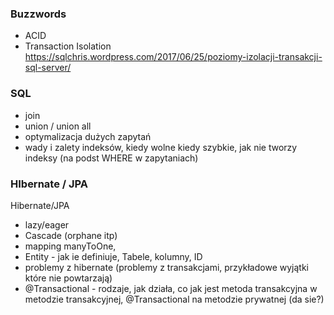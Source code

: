 ### Buzzwords
- ACID
- Transaction Isolation https://sqlchris.wordpress.com/2017/06/25/poziomy-izolacji-transakcji-sql-server/

### SQL
- join
- union / union all
- optymalizacja dużych zapytań
- wady i zalety indeksów, kiedy wolne kiedy szybkie, jak nie tworzy indeksy (na podst WHERE w zapytaniach)


### HIbernate / JPA
Hibernate/JPA
- lazy/eager
- Cascade (orphane itp)
- mapping manyToOne,
- Entity - jak ie definiuje, Tabele, kolumny, ID
- problemy z hibernate (problemy z transakcjami, przykładowe wyjątki które nie powtarzają)
- @Transactional - rodzaje, jak działa, co jak jest metoda transakcyjna w metodzie transakcyjnej, @Transactional na metodzie prywatnej (da sie?) 
